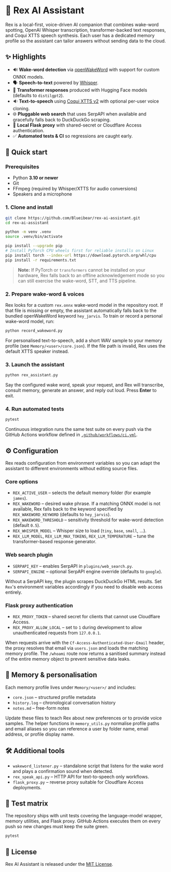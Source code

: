 # 🧠 Rex AI Assistant

Rex is a local-first, voice-driven AI companion that combines wake-word
spotting, OpenAI Whisper transcription, transformer-backed text
responses, and Coqui XTTS speech synthesis. Each user has a dedicated
memory profile so the assistant can tailor answers without sending data
to the cloud.

## ✨ Highlights

- 🔊 **Wake-word detection** via [openWakeWord](https://github.com/dscripka/openWakeWord) with support for custom ONNX models.
- 🗣️ **Speech-to-text** powered by [Whisper](https://github.com/openai/whisper).
- 🧠 **Transformer responses** produced with Hugging Face models (defaults to `distilgpt2`).
- 🔉 **Text-to-speech** using [Coqui XTTS v2](https://github.com/coqui-ai/TTS) with optional per-user voice cloning.
- 🌐 **Pluggable web search** that uses SerpAPI when available and gracefully falls back to DuckDuckGo scraping.
- 🔐 **Local Flask proxy** with shared-secret or Cloudflare Access authentication.
- ✅ **Automated tests & CI** so regressions are caught early.

## 🚀 Quick start

### Prerequisites

- Python **3.10 or newer**
- Git
- FFmpeg (required by Whisper/XTTS for audio conversions)
- Speakers and a microphone

### 1. Clone and install

```bash
git clone https://github.com/Blueibear/rex-ai-assistant.git
cd rex-ai-assistant

python -m venv .venv
source .venv/bin/activate

pip install --upgrade pip
# Install PyTorch CPU wheels first for reliable installs on Linux
pip install torch --index-url https://download.pytorch.org/whl/cpu
pip install -r requirements.txt
```

> **Note:** If PyTorch or `transformers` cannot be installed on your
> hardware, Rex falls back to an offline acknowledgement mode so you can
> still exercise the wake-word, STT, and TTS pipeline.

### 2. Prepare wake-word & voices

Rex looks for a custom `rex.onnx` wake-word model in the repository root.
If that file is missing or empty, the assistant automatically falls back
to the bundled openWakeWord keyword `hey_jarvis`. To train or record a
personal wake-word model, run:

```bash
python record_wakeword.py
```

For personalised text-to-speech, add a short WAV sample to your memory
profile (see `Memory/<user>/core.json`). If the file path is invalid,
Rex uses the default XTTS speaker instead.

### 3. Launch the assistant

```bash
python rex_assistant.py
```

Say the configured wake word, speak your request, and Rex will transcribe,
consult memory, generate an answer, and reply out loud. Press **Enter**
to exit.

### 4. Run automated tests

```bash
pytest
```

Continuous integration runs the same test suite on every push via the
GitHub Actions workflow defined in [`.github/workflows/ci.yml`](.github/workflows/ci.yml).

## ⚙️ Configuration

Rex reads configuration from environment variables so you can adapt the
assistant to different environments without editing source files.

### Core options

- `REX_ACTIVE_USER` – selects the default memory folder (for example `james`).
- `REX_WAKEWORD` – desired wake phrase. If a matching ONNX model is not
  available, Rex falls back to the keyword specified by
  `REX_WAKEWORD_KEYWORD` (defaults to `hey_jarvis`).
- `REX_WAKEWORD_THRESHOLD` – sensitivity threshold for wake-word detection
  (default `0.5`).
- `REX_WHISPER_MODEL` – Whisper size to load (`tiny`, `base`, `small`, …).
- `REX_LLM_MODEL`, `REX_LLM_MAX_TOKENS`, `REX_LLM_TEMPERATURE` – tune the
  transformer-based response generator.

### Web search plugin

- `SERPAPI_KEY` – enables SerpAPI in `plugins/web_search.py`.
- `SERPAPI_ENGINE` – optional SerpAPI engine override (defaults to `google`).

Without a SerpAPI key, the plugin scrapes DuckDuckGo HTML results. Set
`Rex`'s environment variables accordingly if you need to disable web
access entirely.

### Flask proxy authentication

- `REX_PROXY_TOKEN` – shared secret for clients that cannot use Cloudflare Access.
- `REX_PROXY_ALLOW_LOCAL` – set to `1` during development to allow
  unauthenticated requests from `127.0.0.1`.

When requests arrive with the `Cf-Access-Authenticated-User-Email`
header, the proxy resolves that email via `users.json` and loads the
matching memory profile. The `/whoami` route now returns a sanitised
summary instead of the entire memory object to prevent sensitive data
leaks.

## 🧠 Memory & personalisation

Each memory profile lives under `Memory/<user>/` and includes:

- `core.json` – structured profile metadata
- `history.log` – chronological conversation history
- `notes.md` – free-form notes

Update these files to teach Rex about new preferences or to provide
voice samples. The helper functions in `memory_utils.py` normalise
profile paths and email aliases so you can reference a user by folder
name, email address, or profile display name.

## 🛠️ Additional tools

- `wakeword_listener.py` – standalone script that listens for the wake word and plays a confirmation sound when detected.
- `rex_speak_api.py` – HTTP API for text-to-speech only workflows.
- `flask_proxy.py` – reverse proxy suitable for Cloudflare Access deployments.

## 🧪 Test matrix

The repository ships with unit tests covering the language-model wrapper,
memory utilities, and Flask proxy. GitHub Actions executes them on every
push so new changes must keep the suite green.

```bash
pytest
```

## 📄 License

Rex AI Assistant is released under the [MIT License](LICENSE).
